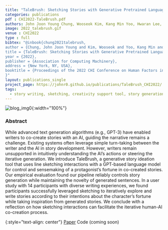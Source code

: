 ```yaml
---
title: "TaleBrush: Sketching Stories with Generative Pretrained Language Models"
categories: publications
pdf : CHI2022-TaleBrush.pdf
authors: John Joon Young Chung, Wooseok Kim, Kang Min Yoo, Hwaran Lee, Eytan Adar, Minsuk Chang
image: 2022_talebrush.gif
venue : CHI2022
type : full
bibtex: "@inbook{chung2021talebrush,
author = {Chung, John Joon Young and Kim, Wooseok and Yoo, Kang Min and Lee, Hwaran and Adar, Eytan and Chang, Minsuk},
title = {TaleBrush: Sketching Stories with Generative Pretrained Language Models},
year = {2022},
publisher = {Association for Computing Machinery},
address = {New York, NY, USA},
booktitle = {Proceedings of the 2022 CHI Conference on Human Factors in Computing Systems}
}"
layout: publications_single
project_page: https://johnr0.github.io/publications/TaleBrush_CHI2022/
tags:
  - story writing, sketching, creativity support tool, story generation, controlled generation
---
```

![blog_img0](https://johnr0.github.io/assets/image/research/2022_talebrush.gif){:width="100%"}

### Abstract
While advanced text generation algorithms (e.g., GPT-3) have enabled writers to co-create stories with an AI, guiding the narrative remains a challenge. Existing systems often leverage simple turn-taking between the writer and the AI in story development. However, writers remain unsupported in intuitively understanding the AI’s actions or steering the iterative generation. We introduce TaleBrush, a generative story ideation tool that uses line sketching interactions with a GPT-based language model for control and sensemaking of a protagonist’s fortune in co-created stories. Our empirical evaluation found our pipeline reliably controls story generation while maintaining the novelty of generated sentences. In a user study with 14 participants with diverse writing experiences, we found participants successfully leveraged sketching to iteratively explore and write stories according to their intentions about the character’s fortune while taking inspiration from generated stories. We conclude with a reflection on how sketching interactions can facilitate the iterative human-AI co-creation process.

{:style="text-align: center"}
[Paper]()    Code (coming soon)



